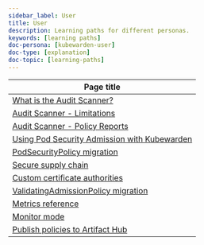 ```yaml
---
sidebar_label: User
title: User
description: Learning paths for different personas.
keywords: [learning paths]
doc-persona: [kubewarden-user]
doc-type: [explanation]
doc-topic: [learning-paths]
---
```


|Page title|
|-|
|[What is the Audit Scanner?](../explanations/audit-scanner/audit-scanner)|
|[Audit Scanner - Limitations](../explanations/audit-scanner/limitations)|
|[Audit Scanner - Policy Reports](../explanations/audit-scanner/policy-reports)|
|[Using Pod Security Admission with Kubewarden](../howtos/pod-security-admission-with-kubewarden)|
|[PodSecurityPolicy migration](../howtos/psp-migration)|
|[Secure supply chain](../howtos/secure-supply-chain)|
|[Custom certificate authorities](../howtos/custom-certificate-authorities)|
|[ValidatingAdmissionPolicy migration](../howtos/vap-migration)|
|[Metrics reference](../reference/metrics-reference)|
|[Monitor mode](../reference/monitor-mode)|
|[Publish policies to Artifact Hub](../tutorials/publish-policy-to-artifact-hub)|
